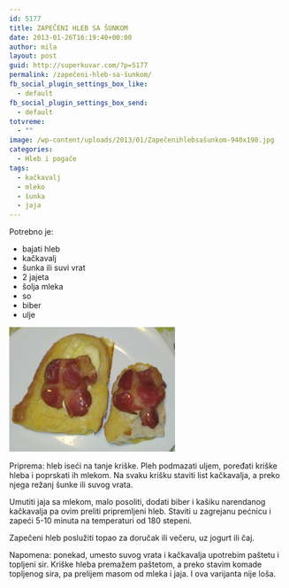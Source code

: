 ```yaml
---
id: 5177
title: ZAPEČENI HLEB SA ŠUNKOM
date: 2013-01-26T16:19:40+00:00
author: mila
layout: post
guid: http://superkuvar.com/?p=5177
permalink: /zapečeni-hleb-sa-šunkom/
fb_social_plugin_settings_box_like:
  - default
fb_social_plugin_settings_box_send:
  - default
totvreme:
  - ""
image: /wp-content/uploads/2013/01/Zapečenihlebsašunkom-940x198.jpg
categories:
  - Hleb i pogače
tags:
  - kačkavalj
  - mleko
  - šunka
  - jaja
---
```

Potrebno je:

  * bajati hleb
  * kačkavalj
  * šunka ili suvi vrat
  * 2 jajeta
  * šolja mleka
  * so
  * biber
  * ulje

<img class="alignnone size-medium wp-image-5178" src="/wp-content/uploads/2013/01/Zapečenihlebsašunkom-300x225.jpg" alt="Zapečenihlebsašunkom" width="300" height="225" /> 

Priprema: hleb iseći na tanje kriške. Pleh podmazati uljem, poređati kriške hleba i poprskati ih mlekom. Na svaku krišku staviti list kačkavalja, a preko njega režanj šunke ili suvog vrata.

Umutiti jaja sa mlekom, malo posoliti, dodati biber i kašiku narendanog kačkavalja pa ovim preliti pripremljeni hleb. Staviti u zagrejanu pećnicu i zapeći 5-10 minuta na temperaturi od 180 stepeni.

Zapečeni hleb poslužiti topao za doručak ili večeru, uz jogurt ili čaj.

Napomena: ponekad, umesto suvog vrata i kačkavalja upotrebim paštetu i topljeni sir. Kriške hleba premažem paštetom, a preko stavim komade topljenog sira, pa prelijem masom od mleka i jaja. I ova varijanta nije loša.